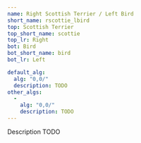 ```yaml
---
name: Right Scottish Terrier / Left Bird
short_name: rscottie_lbird
top: Scottish Terrier
top_short_name: scottie
top_lr: Right
bot: Bird
bot_short_name: bird
bot_lr: Left

default_alg:
  alg: "0,0/"
  description: TODO
other_algs:
  -
    alg: "0,0/"
    description: TODO
---
```


Description TODO

